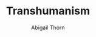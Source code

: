 ---
title: Transhumanism
author: Abigail Thorn
publication-date: '2022:04:22'
tags:
  - philosophy
  - structural-inequality
  - trans-rights
---